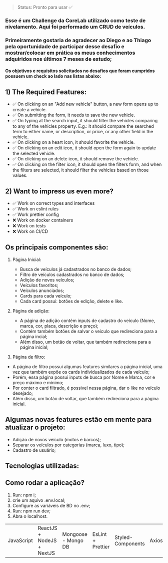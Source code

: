 > Status: Pronto para usar ✅

### Esse é um Challenge da CoreLab utilizado como teste de nivelamento. Aqui foi performado um CRUD de veículos.
### Primeiramente gostaria de agradecer ao Diego e ao Thiago pela oportunidade de participar desse desafio e mostrar/colocar em prática os meus conhecimentos adquiridos nos últimos 7 meses de estudo;


#### Os objetivos e requisitos solicitados no desafios que foram cumpridos possuem um check ao lado nas listas abaixo: 

## 1) The Required Features: 

- ✅ On clicking on an "Add new vehicle" button, a new form opens up to create a vehicle.
- ✅ On submitting the form, it needs to save the new vehicle.
- ✅ On typing at the search input, it should filter the vehicles comparing to any of the vehicles property. E.g.: it should compare the searched term to either name, or description, or price, or any other field in the vehicle.
- ✅ On clicking on a heart icon, it should favorite the vehicle.
- ✅ On clicking on an edit icon, it should open the form again to update the selected vehicle.
- ✅ On clicking on an delete icon, it should remove the vehicle.
- ✅ On clicking on the filter icon, it should open the filters form, and when the filters are selected, it should filter the vehicles based on those values.

## 2) Want to impress us even more?

- ✅ Work on correct types and interfaces
- ✅ Work on eslint rules
- ✅ Work prettier config
- ❌ Work on docker containers
- ❌ Work on tests
- ❌ Work on CI/CD

## Os principais componentes são:

1) Página Inicial: 
   - Busca de veículos já cadastrados no banco de dados; 
   - Filtro de veículos cadastrados no banco de dados; 
   - Adição de novos veículos;
   - Veículos favoritos;
   - Veículos anunciados; 
   - Cards para cada veículo;
   - Cada card possui: botões de edição, delete e like. 
   
   
2) Página de adição: 

   - A página de adição contém inputs de cadastro do veículo (Nome, marca, cor, placa, descrição e preço);
   - Contém também botões de salvar o veículo que redireciona para a página incial;
   - Além disso, um botão de voltar, que também redireciona para a página inicial; 


 3) Página de filtro: 
   - A página de filtro possui algumas features similares a página inicial, uma vez que também expõe os cards individualizados de cada veículo;
   - Porém, essa página possui inputs de busca por Nome e Marca, cor e preço máximo e mínimo;
   - Por conter o card filtrado, é possivel nessa página, dar o like no veículo desejado; 
   - Além disso, um botão de voltar, que também redireciona para a página inicial.
   

## Algumas novas features estão em mente para atualizar o projeto:

- Adição de novos veículo (motos e barcos);
- Separar os veículos por categorias (marca, luxo, tipo);
- Cadastro de usuário;

## Tecnologias utilizadas:

<table>
  <tr>
    <td>JavaScript</td>
    <td>ReactJS + NodeJS + NextJS</td>
    <td>Mongoose - Mongo DB</td>
    <td>EsLint + Prettier</td>
    <td>Styled-Components</td>
    <td>Axios</td>
  </tr>

## Como rodar a aplicação?

1) Run: npm i;
2) crie um aquivo .env.local;
3) Configure as variáveis de BD no .env;
4) Run: npm run dev;
6) Abra o localhost.
